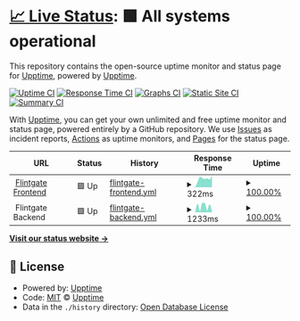 # [📈 Live Status](https://demo.upptime.js.org): <!--live status--> **🟩 All systems operational**

This repository contains the open-source uptime monitor and status page for [Upptime](https://upptime.js.org), powered by [Upptime](https://github.com/upptime/upptime).

[![Uptime CI](https://github.com/joelinzy/status_page/workflows/Uptime%20CI/badge.svg)](https://github.com/joelinzy/status_page/actions?query=workflow%3A%22Uptime+CI%22)
[![Response Time CI](https://github.com/joelinzy/status_page/workflows/Response%20Time%20CI/badge.svg)](https://github.com/joelinzy/status_page/actions?query=workflow%3A%22Response+Time+CI%22)
[![Graphs CI](https://github.com/joelinzy/status_page/workflows/Graphs%20CI/badge.svg)](https://github.com/joelinzy/status_page/actions?query=workflow%3A%22Graphs+CI%22)
[![Static Site CI](https://github.com/joelinzy/status_page/workflows/Static%20Site%20CI/badge.svg)](https://github.com/joelinzy/status_page/actions?query=workflow%3A%22Static+Site+CI%22)
[![Summary CI](https://github.com/joelinzy/status_page/workflows/Summary%20CI/badge.svg)](https://github.com/joelinzy/status_page/actions?query=workflow%3A%22Summary+CI%22)

With [Upptime](https://upptime.js.org), you can get your own unlimited and free uptime monitor and status page, powered entirely by a GitHub repository. We use [Issues](https://github.com/upptime/upptime/issues) as incident reports, [Actions](https://github.com/joelinzy/status_page/actions) as uptime monitors, and [Pages](https://demo.upptime.js.org) for the status page.

<!--start: status pages-->
<!-- This summary is generated by Upptime (https://github.com/upptime/upptime) -->
<!-- Do not edit this manually, your changes will be overwritten -->
<!-- prettier-ignore -->
| URL | Status | History | Response Time | Uptime |
| --- | ------ | ------- | ------------- | ------ |
| <img alt="" src="https://icons.duckduckgo.com/ip3/www.flintgate.com.ico" height="13"> [Flintgate Frontend](https://www.flintgate.com) | 🟩 Up | [flintgate-frontend.yml](https://github.com/joelinzy/status_page/commits/HEAD/history/flintgate-frontend.yml) | <details><summary><img alt="Response time graph" src="./graphs/flintgate-frontend/response-time-week.png" height="20"> 322ms</summary><br><a href="https://status.flintgate.com/history/flintgate-frontend"><img alt="Response time 364" src="https://img.shields.io/endpoint?url=https%3A%2F%2Fraw.githubusercontent.com%2Fjoelinzy%2Fstatus_page%2FHEAD%2Fapi%2Fflintgate-frontend%2Fresponse-time.json"></a><br><a href="https://status.flintgate.com/history/flintgate-frontend"><img alt="24-hour response time 280" src="https://img.shields.io/endpoint?url=https%3A%2F%2Fraw.githubusercontent.com%2Fjoelinzy%2Fstatus_page%2FHEAD%2Fapi%2Fflintgate-frontend%2Fresponse-time-day.json"></a><br><a href="https://status.flintgate.com/history/flintgate-frontend"><img alt="7-day response time 322" src="https://img.shields.io/endpoint?url=https%3A%2F%2Fraw.githubusercontent.com%2Fjoelinzy%2Fstatus_page%2FHEAD%2Fapi%2Fflintgate-frontend%2Fresponse-time-week.json"></a><br><a href="https://status.flintgate.com/history/flintgate-frontend"><img alt="30-day response time 277" src="https://img.shields.io/endpoint?url=https%3A%2F%2Fraw.githubusercontent.com%2Fjoelinzy%2Fstatus_page%2FHEAD%2Fapi%2Fflintgate-frontend%2Fresponse-time-month.json"></a><br><a href="https://status.flintgate.com/history/flintgate-frontend"><img alt="1-year response time 373" src="https://img.shields.io/endpoint?url=https%3A%2F%2Fraw.githubusercontent.com%2Fjoelinzy%2Fstatus_page%2FHEAD%2Fapi%2Fflintgate-frontend%2Fresponse-time-year.json"></a></details> | <details><summary><a href="https://status.flintgate.com/history/flintgate-frontend">100.00%</a></summary><a href="https://status.flintgate.com/history/flintgate-frontend"><img alt="All-time uptime 100.00%" src="https://img.shields.io/endpoint?url=https%3A%2F%2Fraw.githubusercontent.com%2Fjoelinzy%2Fstatus_page%2FHEAD%2Fapi%2Fflintgate-frontend%2Fuptime.json"></a><br><a href="https://status.flintgate.com/history/flintgate-frontend"><img alt="24-hour uptime 100.00%" src="https://img.shields.io/endpoint?url=https%3A%2F%2Fraw.githubusercontent.com%2Fjoelinzy%2Fstatus_page%2FHEAD%2Fapi%2Fflintgate-frontend%2Fuptime-day.json"></a><br><a href="https://status.flintgate.com/history/flintgate-frontend"><img alt="7-day uptime 100.00%" src="https://img.shields.io/endpoint?url=https%3A%2F%2Fraw.githubusercontent.com%2Fjoelinzy%2Fstatus_page%2FHEAD%2Fapi%2Fflintgate-frontend%2Fuptime-week.json"></a><br><a href="https://status.flintgate.com/history/flintgate-frontend"><img alt="30-day uptime 100.00%" src="https://img.shields.io/endpoint?url=https%3A%2F%2Fraw.githubusercontent.com%2Fjoelinzy%2Fstatus_page%2FHEAD%2Fapi%2Fflintgate-frontend%2Fuptime-month.json"></a><br><a href="https://status.flintgate.com/history/flintgate-frontend"><img alt="1-year uptime 100.00%" src="https://img.shields.io/endpoint?url=https%3A%2F%2Fraw.githubusercontent.com%2Fjoelinzy%2Fstatus_page%2FHEAD%2Fapi%2Fflintgate-frontend%2Fuptime-year.json"></a></details>
| <img alt="" src="https://icons.duckduckgo.com/ip3/null.ico" height="13"> Flintgate Backend | 🟩 Up | [flintgate-backend.yml](https://github.com/joelinzy/status_page/commits/HEAD/history/flintgate-backend.yml) | <details><summary><img alt="Response time graph" src="./graphs/flintgate-backend/response-time-week.png" height="20"> 1233ms</summary><br><a href="https://status.flintgate.com/history/flintgate-backend"><img alt="Response time 1400" src="https://img.shields.io/endpoint?url=https%3A%2F%2Fraw.githubusercontent.com%2Fjoelinzy%2Fstatus_page%2FHEAD%2Fapi%2Fflintgate-backend%2Fresponse-time.json"></a><br><a href="https://status.flintgate.com/history/flintgate-backend"><img alt="24-hour response time 2018" src="https://img.shields.io/endpoint?url=https%3A%2F%2Fraw.githubusercontent.com%2Fjoelinzy%2Fstatus_page%2FHEAD%2Fapi%2Fflintgate-backend%2Fresponse-time-day.json"></a><br><a href="https://status.flintgate.com/history/flintgate-backend"><img alt="7-day response time 1233" src="https://img.shields.io/endpoint?url=https%3A%2F%2Fraw.githubusercontent.com%2Fjoelinzy%2Fstatus_page%2FHEAD%2Fapi%2Fflintgate-backend%2Fresponse-time-week.json"></a><br><a href="https://status.flintgate.com/history/flintgate-backend"><img alt="30-day response time 1618" src="https://img.shields.io/endpoint?url=https%3A%2F%2Fraw.githubusercontent.com%2Fjoelinzy%2Fstatus_page%2FHEAD%2Fapi%2Fflintgate-backend%2Fresponse-time-month.json"></a><br><a href="https://status.flintgate.com/history/flintgate-backend"><img alt="1-year response time 1400" src="https://img.shields.io/endpoint?url=https%3A%2F%2Fraw.githubusercontent.com%2Fjoelinzy%2Fstatus_page%2FHEAD%2Fapi%2Fflintgate-backend%2Fresponse-time-year.json"></a></details> | <details><summary><a href="https://status.flintgate.com/history/flintgate-backend">100.00%</a></summary><a href="https://status.flintgate.com/history/flintgate-backend"><img alt="All-time uptime 99.93%" src="https://img.shields.io/endpoint?url=https%3A%2F%2Fraw.githubusercontent.com%2Fjoelinzy%2Fstatus_page%2FHEAD%2Fapi%2Fflintgate-backend%2Fuptime.json"></a><br><a href="https://status.flintgate.com/history/flintgate-backend"><img alt="24-hour uptime 100.00%" src="https://img.shields.io/endpoint?url=https%3A%2F%2Fraw.githubusercontent.com%2Fjoelinzy%2Fstatus_page%2FHEAD%2Fapi%2Fflintgate-backend%2Fuptime-day.json"></a><br><a href="https://status.flintgate.com/history/flintgate-backend"><img alt="7-day uptime 100.00%" src="https://img.shields.io/endpoint?url=https%3A%2F%2Fraw.githubusercontent.com%2Fjoelinzy%2Fstatus_page%2FHEAD%2Fapi%2Fflintgate-backend%2Fuptime-week.json"></a><br><a href="https://status.flintgate.com/history/flintgate-backend"><img alt="30-day uptime 100.00%" src="https://img.shields.io/endpoint?url=https%3A%2F%2Fraw.githubusercontent.com%2Fjoelinzy%2Fstatus_page%2FHEAD%2Fapi%2Fflintgate-backend%2Fuptime-month.json"></a><br><a href="https://status.flintgate.com/history/flintgate-backend"><img alt="1-year uptime 99.93%" src="https://img.shields.io/endpoint?url=https%3A%2F%2Fraw.githubusercontent.com%2Fjoelinzy%2Fstatus_page%2FHEAD%2Fapi%2Fflintgate-backend%2Fuptime-year.json"></a></details>

<!--end: status pages-->

[**Visit our status website →**](https://demo.upptime.js.org)

## 📄 License

- Powered by: [Upptime](https://github.com/upptime/upptime)
- Code: [MIT](./LICENSE) © [Upptime](https://upptime.js.org)
- Data in the `./history` directory: [Open Database License](https://opendatacommons.org/licenses/odbl/1-0/)
